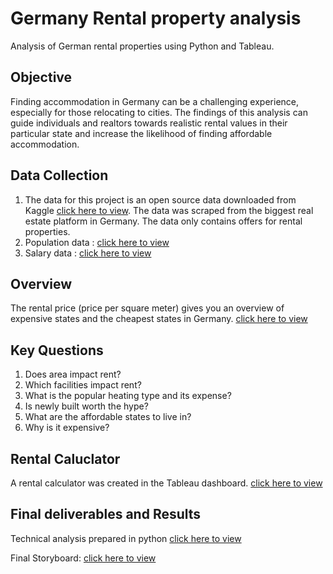 # Germany Rental property analysis 
Analysis of German rental properties using Python and Tableau.

## Objective
Finding accommodation in Germany can be a challenging experience, especially for those relocating to cities. The findings of this analysis can guide individuals and realtors towards realistic rental values in their particular state and increase the likelihood of finding affordable accommodation.

## Data Collection
1. The data for this project is an open source data downloaded from Kaggle [click here to view](https://www.kaggle.com/datasets/corrieaar/apartment-rental-offers-in-germany). The data was scraped from the biggest real estate platform in Germany. The data only contains offers for rental properties.
2. Population data : [click here to view](https://citypopulation.de/en/germany/cities/)
3. Salary data : [click here to view](https://www.iamexpat.de/career/working-in-germany/salary-payslip-german-minimum-wage)

## Overview
The rental price (price per square meter) gives you an overview of expensive states and the cheapest states in Germany. [click here to view](https://public.tableau.com/app/profile/ponni.laxmi.rajakumar/viz/GermanyRentalPropertyAnalysis/Story1?publish=yes)

## Key Questions
1. Does area impact rent?
2. Which facilities impact rent?
3. What is the popular heating type and its expense?
4. Is newly built worth the hype?
5. What are the affordable states to live in?
6. Why is it expensive?

## Rental Caluclator
A rental calculator was created in the Tableau dashboard. [click here to view](https://public.tableau.com/app/profile/ponni.laxmi.rajakumar/viz/GermanyRentalPropertyAnalysis/Story1?publish=yes)

## Final deliverables and Results
Technical analysis prepared in python [click here to view](https://github.com/PonniLaxmi/Python-Project2-GermanyRentalpropertyanalysis/tree/main/03%20Scripts)

Final Storyboard: [click here to view](https://public.tableau.com/app/profile/ponni.laxmi.rajakumar/viz/GermanyRentalPropertyAnalysis/Story1)
